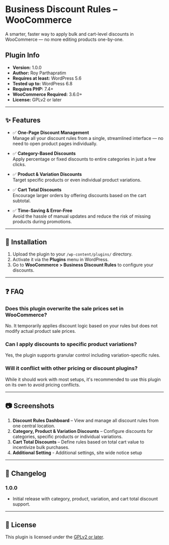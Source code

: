 # Business Discount Rules – WooCommerce

A smarter, faster way to apply bulk and cart-level discounts in WooCommerce — no more editing products one-by-one.

## Plugin Info

- **Version:** 1.0.0  
- **Author:** Roy Parthapratim  
- **Requires at least:** WordPress 5.6  
- **Tested up to:** WordPress 6.8  
- **Requires PHP:** 7.4+  
- **WooCommerce Required:** 3.6.0+  
- **License:** GPLv2 or later  

---

## ✨ Features

- ✅ **One-Page Discount Management**  
  Manage all your discount rules from a single, streamlined interface — no need to open product pages individually.

- ✅ **Category-Based Discounts**  
  Apply percentage or fixed discounts to entire categories in just a few clicks.

- ✅ **Product & Variation Discounts**  
  Target specific products or even individual product variations.

- ✅ **Cart Total Discounts**  
  Encourage larger orders by offering discounts based on the cart subtotal.

- ✅ **Time-Saving & Error-Free**  
  Avoid the hassle of manual updates and reduce the risk of missing products during promotions.

---

## 🚀 Installation

1. Upload the plugin to your `/wp-content/plugins/` directory.
2. Activate it via the **Plugins** menu in WordPress.
3. Go to **WooCommerce > Business Discount Rules** to configure your discounts.

---

## ❓ FAQ

### Does this plugin overwrite the sale prices set in WooCommerce?
No. It temporarily applies discount logic based on your rules but does not modify actual product sale prices.

### Can I apply discounts to specific product variations?
Yes, the plugin supports granular control including variation-specific rules.

### Will it conflict with other pricing or discount plugins?
While it should work with most setups, it's recommended to use this plugin on its own to avoid pricing conflicts.

---

## 📷 Screenshots

1. **Discount Rules Dashboard** – View and manage all discount rules from one central location.
2. **Category, Product & Variation Discounts** – Configure discounts for categories, specific products or individual variations.
3. **Cart Total Discounts** – Define rules based on total cart value to incentivize bulk purchases.
4. **Additional Setting** - Additional settings, site wide notice setup
---

## 📌 Changelog

### 1.0.0
- Initial release with category, product, variation, and cart total discount support.

---

## 📄 License

This plugin is licensed under the [GPLv2 or later](https://www.gnu.org/licenses/gpl-2.0.html).
